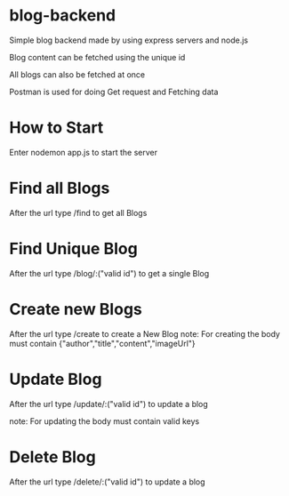 # blog-backend

Simple blog backend made by using express servers and node.js

Blog content can be fetched using the unique id 

All blogs can also be fetched at once

Postman is used for doing Get request and Fetching data

# How to Start

Enter nodemon app.js to start the server

# Find all Blogs

After the url type /find to get all Blogs

# Find Unique Blog

After the url type /blog/:("valid id") to get a single Blog

# Create new Blogs

After the url type /create to create a New Blog
note: For creating the body must contain {"author","title","content","imageUrl"}


# Update Blog

After the url type /update/:("valid id") to update a blog 

note: For updating the body must contain valid keys

# Delete Blog

After the url type /delete/:("valid id") to update a blog 


